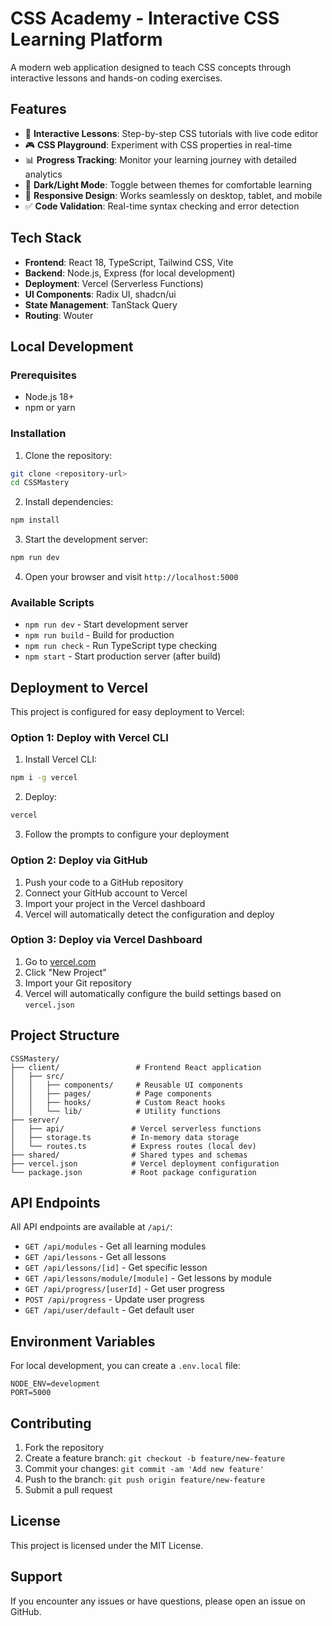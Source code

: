 # CSS Academy - Interactive CSS Learning Platform

A modern web application designed to teach CSS concepts through interactive lessons and hands-on coding exercises.

## Features

- 🎯 **Interactive Lessons**: Step-by-step CSS tutorials with live code editor
- 🎮 **CSS Playground**: Experiment with CSS properties in real-time
- 📊 **Progress Tracking**: Monitor your learning journey with detailed analytics
- 🌙 **Dark/Light Mode**: Toggle between themes for comfortable learning
- 📱 **Responsive Design**: Works seamlessly on desktop, tablet, and mobile
- ✅ **Code Validation**: Real-time syntax checking and error detection

## Tech Stack

- **Frontend**: React 18, TypeScript, Tailwind CSS, Vite
- **Backend**: Node.js, Express (for local development)
- **Deployment**: Vercel (Serverless Functions)
- **UI Components**: Radix UI, shadcn/ui
- **State Management**: TanStack Query
- **Routing**: Wouter

## Local Development

### Prerequisites
- Node.js 18+ 
- npm or yarn

### Installation

1. Clone the repository:
```bash
git clone <repository-url>
cd CSSMastery
```

2. Install dependencies:
```bash
npm install
```

3. Start the development server:
```bash
npm run dev
```

4. Open your browser and visit `http://localhost:5000`

### Available Scripts

- `npm run dev` - Start development server
- `npm run build` - Build for production
- `npm run check` - Run TypeScript type checking
- `npm start` - Start production server (after build)

## Deployment to Vercel

This project is configured for easy deployment to Vercel:

### Option 1: Deploy with Vercel CLI

1. Install Vercel CLI:
```bash
npm i -g vercel
```

2. Deploy:
```bash
vercel
```

3. Follow the prompts to configure your deployment

### Option 2: Deploy via GitHub

1. Push your code to a GitHub repository
2. Connect your GitHub account to Vercel
3. Import your project in the Vercel dashboard
4. Vercel will automatically detect the configuration and deploy

### Option 3: Deploy via Vercel Dashboard

1. Go to [vercel.com](https://vercel.com)
2. Click "New Project"
3. Import your Git repository
4. Vercel will automatically configure the build settings based on `vercel.json`

## Project Structure

```
CSSMastery/
├── client/                 # Frontend React application
│   ├── src/
│   │   ├── components/     # Reusable UI components
│   │   ├── pages/          # Page components
│   │   ├── hooks/          # Custom React hooks
│   │   └── lib/            # Utility functions
├── server/
│   ├── api/               # Vercel serverless functions
│   ├── storage.ts         # In-memory data storage
│   └── routes.ts          # Express routes (local dev)
├── shared/                # Shared types and schemas
├── vercel.json            # Vercel deployment configuration
└── package.json           # Root package configuration
```

## API Endpoints

All API endpoints are available at `/api/`:

- `GET /api/modules` - Get all learning modules
- `GET /api/lessons` - Get all lessons
- `GET /api/lessons/[id]` - Get specific lesson
- `GET /api/lessons/module/[module]` - Get lessons by module
- `GET /api/progress/[userId]` - Get user progress
- `POST /api/progress` - Update user progress
- `GET /api/user/default` - Get default user

## Environment Variables

For local development, you can create a `.env.local` file:

```env
NODE_ENV=development
PORT=5000
```

## Contributing

1. Fork the repository
2. Create a feature branch: `git checkout -b feature/new-feature`
3. Commit your changes: `git commit -am 'Add new feature'`
4. Push to the branch: `git push origin feature/new-feature`
5. Submit a pull request

## License

This project is licensed under the MIT License.

## Support

If you encounter any issues or have questions, please open an issue on GitHub.
